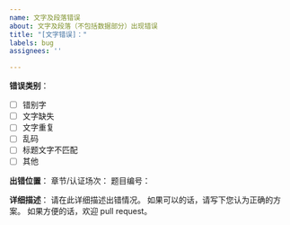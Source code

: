 ```yaml
---
name: 文字及段落错误
about: 文字及段落（不包括数据部分）出现错误
title: "[文字错误]："
labels: bug
assignees: ''

---
```


**错误类别**：
<!-- 请在对应错误类型处输入x，如 - [x] 错别字 -->
- [ ] 错别字
- [ ] 文字缺失
- [ ] 文字重复
- [ ] 乱码
- [ ] 标题文字不匹配
- [ ] 其他

**出错位置**：
章节/认证场次：
题目编号：

**详细描述**：
请在此详细描述出错情况。
如果可以的话，请写下您认为正确的方案。
如果方便的话，欢迎 pull request。
